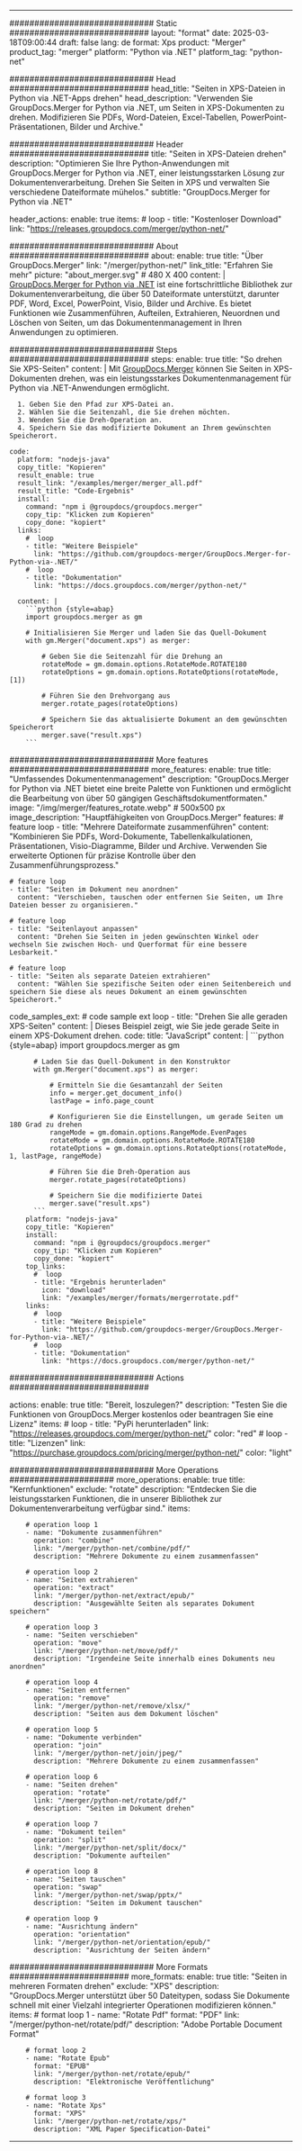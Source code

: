 
---
############################# Static ############################
layout: "format"
date:  2025-03-18T09:00:44
draft: false
lang: de
format: Xps
product: "Merger"
product_tag: "merger"
platform: "Python via .NET"
platform_tag: "python-net"

############################# Head ############################
head_title: "Seiten in XPS-Dateien in Python via .NET-Apps drehen"
head_description: "Verwenden Sie GroupDocs.Merger for Python via .NET, um Seiten in XPS-Dokumenten zu drehen. Modifizieren Sie PDFs, Word-Dateien, Excel-Tabellen, PowerPoint-Präsentationen, Bilder und Archive."

############################# Header ############################
title: "Seiten in XPS-Dateien drehen" 
description: "Optimieren Sie Ihre Python-Anwendungen mit GroupDocs.Merger for Python via .NET, einer leistungsstarken Lösung zur Dokumentenverarbeitung. Drehen Sie Seiten in XPS und verwalten Sie verschiedene Dateiformate mühelos."
subtitle: "GroupDocs.Merger for Python via .NET" 

header_actions:
  enable: true
  items:
    #  loop
    - title: "Kostenloser Download"
      link: "https://releases.groupdocs.com/merger/python-net/"
      
############################# About ############################
about:
    enable: true
    title: "Über GroupDocs.Merger"
    link: "/merger/python-net/"
    link_title: "Erfahren Sie mehr"
    picture: "about_merger.svg" # 480 X 400
    content: |
       [GroupDocs.Merger for Python via .NET](/merger/python-net/) ist eine fortschrittliche Bibliothek zur Dokumentenverarbeitung, die über 50 Dateiformate unterstützt, darunter PDF, Word, Excel, PowerPoint, Visio, Bilder und Archive. Es bietet Funktionen wie Zusammenführen, Aufteilen, Extrahieren, Neuordnen und Löschen von Seiten, um das Dokumentenmanagement in Ihren Anwendungen zu optimieren.

############################# Steps ############################
steps:
    enable: true
    title: "So drehen Sie XPS-Seiten"
    content: |
      Mit [GroupDocs.Merger](/merger/python-net/) können Sie Seiten in XPS-Dokumenten drehen, was ein leistungsstarkes Dokumentenmanagement für Python via .NET-Anwendungen ermöglicht.
      
      1. Geben Sie den Pfad zur XPS-Datei an.
      2. Wählen Sie die Seitenzahl, die Sie drehen möchten.
      3. Wenden Sie die Dreh-Operation an.
      4. Speichern Sie das modifizierte Dokument an Ihrem gewünschten Speicherort.
   
    code:
      platform: "nodejs-java"
      copy_title: "Kopieren"
      result_enable: true
      result_link: "/examples/merger/merger_all.pdf"
      result_title: "Code-Ergebnis"
      install:
        command: "npm i @groupdocs/groupdocs.merger"
        copy_tip: "Klicken zum Kopieren"
        copy_done: "kopiert"
      links:
        #  loop
        - title: "Weitere Beispiele"
          link: "https://github.com/groupdocs-merger/GroupDocs.Merger-for-Python-via-.NET/"
        #  loop
        - title: "Dokumentation"
          link: "https://docs.groupdocs.com/merger/python-net/"
          
      content: |
        ```python {style=abap}
        import groupdocs.merger as gm

        # Initialisieren Sie Merger und laden Sie das Quell-Dokument
        with gm.Merger("document.xps") as merger:
            
            # Geben Sie die Seitenzahl für die Drehung an
            rotateMode = gm.domain.options.RotateMode.ROTATE180
            rotateOptions = gm.domain.options.RotateOptions(rotateMode, [1])

            # Führen Sie den Drehvorgang aus
            merger.rotate_pages(rotateOptions)

            # Speichern Sie das aktualisierte Dokument an dem gewünschten Speicherort
            merger.save("result.xps")
        ```            

############################# More features ############################
more_features:
  enable: true
  title: "Umfassendes Dokumentenmanagement"
  description: "GroupDocs.Merger for Python via .NET bietet eine breite Palette von Funktionen und ermöglicht die Bearbeitung von über 50 gängigen Geschäftsdokumentformaten."
  image: "/img/merger/features_rotate.webp" # 500x500 px
  image_description: "Hauptfähigkeiten von GroupDocs.Merger"
  features:
    # feature loop
    - title: "Mehrere Dateiformate zusammenführen"
      content: "Kombinieren Sie PDFs, Word-Dokumente, Tabellenkalkulationen, Präsentationen, Visio-Diagramme, Bilder und Archive. Verwenden Sie erweiterte Optionen für präzise Kontrolle über den Zusammenführungsprozess."

    # feature loop
    - title: "Seiten im Dokument neu anordnen"
      content: "Verschieben, tauschen oder entfernen Sie Seiten, um Ihre Dateien besser zu organisieren."

    # feature loop
    - title: "Seitenlayout anpassen"
      content: "Drehen Sie Seiten in jeden gewünschten Winkel oder wechseln Sie zwischen Hoch- und Querformat für eine bessere Lesbarkeit."

    # feature loop
    - title: "Seiten als separate Dateien extrahieren"
      content: "Wählen Sie spezifische Seiten oder einen Seitenbereich und speichern Sie diese als neues Dokument an einem gewünschten Speicherort."
      
  code_samples_ext:
    # code sample ext loop
    - title: "Drehen Sie alle geraden XPS-Seiten"
      content: |
        Dieses Beispiel zeigt, wie Sie jede gerade Seite in einem XPS-Dokument drehen.
      code:
        title: "JavaScript"
        content: |
          ```python {style=abap}
          import groupdocs.merger as gm
          
          # Laden Sie das Quell-Dokument in den Konstruktor
          with gm.Merger("document.xps") as merger:
            
              # Ermitteln Sie die Gesamtanzahl der Seiten
              info = merger.get_document_info()
              lastPage = info.page_count

              # Konfigurieren Sie die Einstellungen, um gerade Seiten um 180 Grad zu drehen
              rangeMode = gm.domain.options.RangeMode.EvenPages
              rotateMode = gm.domain.options.RotateMode.ROTATE180
              rotateOptions = gm.domain.options.RotateOptions(rotateMode, 1, lastPage, rangeMode)
          
              # Führen Sie die Dreh-Operation aus
              merger.rotate_pages(rotateOptions)

              # Speichern Sie die modifizierte Datei
              merger.save("result.xps")
          ```
        platform: "nodejs-java"
        copy_title: "Kopieren"
        install:
          command: "npm i @groupdocs/groupdocs.merger"
          copy_tip: "Klicken zum Kopieren"
          copy_done: "kopiert"
        top_links:
          #  loop
          - title: "Ergebnis herunterladen"
            icon: "download"
            link: "/examples/merger/formats/mergerrotate.pdf"
        links:
          #  loop
          - title: "Weitere Beispiele"
            link: "https://github.com/groupdocs-merger/GroupDocs.Merger-for-Python-via-.NET/"
          #  loop
          - title: "Dokumentation"
            link: "https://docs.groupdocs.com/merger/python-net/"
            

            


############################# Actions ############################

actions:
  enable: true
  title: "Bereit, loszulegen?"
  description: "Testen Sie die Funktionen von GroupDocs.Merger kostenlos oder beantragen Sie eine Lizenz"
  items:
    #  loop
    - title: "PyPi herunterladen"
      link: "https://releases.groupdocs.com/merger/python-net/"
      color: "red"
        #  loop
    - title: "Lizenzen"
      link: "https://purchase.groupdocs.com/pricing/merger/python-net/"
      color: "light"


############################# More Operations #####################
more_operations:
    enable: true
    title: "Kernfunktionen"
    exclude: "rotate"
    description: "Entdecken Sie die leistungsstarken Funktionen, die in unserer Bibliothek zur Dokumentenverarbeitung verfügbar sind."
    items: 
          
        # operation loop 1
        - name: "Dokumente zusammenführen"
          operation: "combine"
          link: "/merger/python-net/combine/pdf/"
          description: "Mehrere Dokumente zu einem zusammenfassen"

        # operation loop 2
        - name: "Seiten extrahieren"
          operation: "extract"
          link: "/merger/python-net/extract/epub/"
          description: "Ausgewählte Seiten als separates Dokument speichern"

        # operation loop 3
        - name: "Seiten verschieben"
          operation: "move"
          link: "/merger/python-net/move/pdf/"
          description: "Irgendeine Seite innerhalb eines Dokuments neu anordnen"

        # operation loop 4
        - name: "Seiten entfernen"
          operation: "remove"
          link: "/merger/python-net/remove/xlsx/"
          description: "Seiten aus dem Dokument löschen"

        # operation loop 5
        - name: "Dokumente verbinden"
          operation: "join"
          link: "/merger/python-net/join/jpeg/"
          description: "Mehrere Dokumente zu einem zusammenfassen"

        # operation loop 6
        - name: "Seiten drehen"
          operation: "rotate"
          link: "/merger/python-net/rotate/pdf/"
          description: "Seiten im Dokument drehen"

        # operation loop 7
        - name: "Dokument teilen"
          operation: "split"
          link: "/merger/python-net/split/docx/"
          description: "Dokumente aufteilen"

        # operation loop 8
        - name: "Seiten tauschen"
          operation: "swap"
          link: "/merger/python-net/swap/pptx/"
          description: "Seiten im Dokument tauschen"

        # operation loop 9
        - name: "Ausrichtung ändern"
          operation: "orientation"
          link: "/merger/python-net/orientation/epub/"
          description: "Ausrichtung der Seiten ändern"
          
        
          
############################# More Formats ########################
more_formats:
    enable: true
    title: "Seiten in mehreren Formaten drehen"
    exclude: "XPS"
    description: "GroupDocs.Merger unterstützt über 50 Dateitypen, sodass Sie Dokumente schnell mit einer Vielzahl integrierter Operationen modifizieren können."
    items: 
        # format loop 1
        - name: "Rotate Pdf"
          format: "PDF"
          link: "/merger/python-net/rotate/pdf/"
          description: "Adobe Portable Document Format"

        # format loop 2
        - name: "Rotate Epub"
          format: "EPUB"
          link: "/merger/python-net/rotate/epub/"
          description: "Elektronische Veröffentlichung"

        # format loop 3
        - name: "Rotate Xps"
          format: "XPS"
          link: "/merger/python-net/rotate/xps/"
          description: "XML Paper Specification-Datei"


---